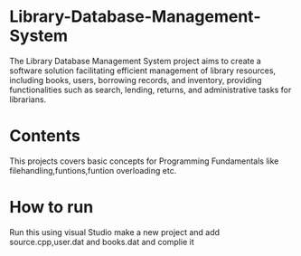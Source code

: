 # Library-Database-Management-System
 The Library Database Management System project aims to create a software solution facilitating efficient management of library resources, including books, users, borrowing records, and inventory, providing functionalities such as search, lending, returns, and administrative tasks for librarians.
 # Contents
 This projects covers basic concepts for Programming Fundamentals like filehandling,funtions,funtion overloading etc.
 # How to run
 Run this using visual Studio make a new project and add source.cpp,user.dat and books.dat and complie it
